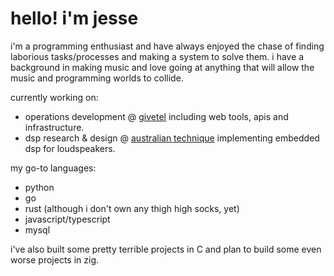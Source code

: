 # hello! i'm jesse

i'm a programming enthusiast and have always enjoyed the chase of finding laborious tasks/processes and making a system to solve them. i have a background in making music and love going at anything that will allow the music and programming worlds to collide.

currently working on:
- operations development @ [givetel](https://github.com/Givetel) including web tools, apis and infrastructure.
- dsp research & design @ [australian technique](https://github.com/Australian-Technique) implementing embedded dsp for loudspeakers.

my go-to languages:
- python
- go
- rust (although i don't own any thigh high socks, yet)
- javascript/typescript
- mysql

i've also built some pretty terrible projects in C and plan to build some even worse projects in zig.
